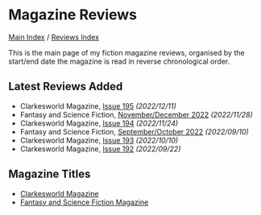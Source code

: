 # Magazine Reviews

[Main Index](../../README.md) / [Reviews Index](../README.md)

This is the main page of my fiction magazine reviews, organised by the start/end date the magazine is read in reverse chronological order.

## Latest Reviews Added
- Clarkesworld Magazine, [Issue 195](Clarkesworld/20221211-Clarkesworld195.md) *(2022/12/11)*
- Fantasy and Science Fiction, [November/December 2022](FantasyAndScienceFiction/20221128-FSF202211.md) *(2022/11/28)*
- Clarkesworld Magazine, [Issue 194](Clarkesworld/20221124-Clarkesworld194.md) *(2022/11/24)*
- Fantasy and Science Fiction, [September/October 2022](FantasyAndScienceFiction/20220910-FSF202209.md) *(2022/09/10)*
- Clarkesworld Magazine, [Issue 193](Clarkesworld/20221010-Clarkesworld193.md) *(2022/10/10)*
- Clarkesworld Magazine, [Issue 192](Clarkesworld/20220922-Clarkesworld192.md) *(2022/09/22)*

## Magazine Titles
- [Clarkesworld Magazine](Clarkesworld/README.md)
- [Fantasy and Science Fiction Magazine](FantasyAndScienceFiction/README.md)

